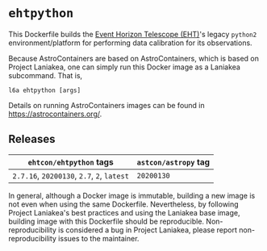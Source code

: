 # `ehtpython`

This Dockerfile builds the [Event Horizon Telescope
(EHT)](https://eventhorizontelescope.org/)'s legacy `python2`
environment/platform for performing data calibration for its
observations.

Because AstroContainers are based on AstroContainers, which is based
on Project Laniakea, one can simply run this Docker image as a
Laniakea subcommand.
That is,

    l6a ehtpython [args]

Details on running AstroContainers images can be found in
https://astrocontainers.org/.

## Releases

`ehtcon/ehtpython` tags | `astcon/astropy` tag
--- | ---
`2.7.16`, `20200130`, `2.7`, `2`, `latest` | `20200130`

In general, although a Docker image is immutable, building a new image
is not even when using the same Dockerfile.
Nevertheless, by following Project Laniakea's best practices and using
the Laniakea base image, building image with this Dockerfile should be
reproducible.
Non-reproducibility is considered a bug in Project Laniakea, please
report non-reproducibility issues to the maintainer.
